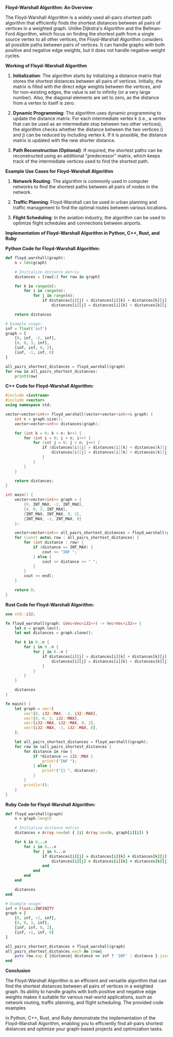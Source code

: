 **Floyd-Warshall Algorithm: An Overview**

The Floyd-Warshall Algorithm is a widely used all-pairs shortest path algorithm that efficiently finds the shortest distances between all pairs of vertices in a weighted graph. Unlike Dijkstra's Algorithm and the Bellman-Ford Algorithm, which focus on finding the shortest path from a single source vertex to all other vertices, the Floyd-Warshall Algorithm considers all possible paths between pairs of vertices. It can handle graphs with both positive and negative edge weights, but it does not handle negative-weight cycles.

**Working of Floyd-Warshall Algorithm**

1. **Initialization**: The algorithm starts by initializing a distance matrix that stores the shortest distances between all pairs of vertices. Initially, the matrix is filled with the direct edge weights between the vertices, and for non-existing edges, the value is set to infinity (or a very large number). Also, the diagonal elements are set to zero, as the distance from a vertex to itself is zero.

2. **Dynamic Programming**: The algorithm uses dynamic programming to update the distance matrix. For each intermediate vertex k (i.e., a vertex that can be used as an intermediate stop between two other vertices), the algorithm checks whether the distance between the two vertices (i and j) can be reduced by including vertex k. If it is possible, the distance matrix is updated with the new shorter distance.

3. **Path Reconstruction (Optional)**: If required, the shortest paths can be reconstructed using an additional "predecessor" matrix, which keeps track of the intermediate vertices used to find the shortest path.

**Example Use Cases for Floyd-Warshall Algorithm**

1. **Network Routing**: The algorithm is commonly used in computer networks to find the shortest paths between all pairs of nodes in the network.

2. **Traffic Planning**: Floyd-Warshall can be used in urban planning and traffic management to find the optimal routes between various locations.

3. **Flight Scheduling**: In the aviation industry, the algorithm can be used to optimize flight schedules and connections between airports.

**Implementation of Floyd-Warshall Algorithm in Python, C++, Rust, and Ruby**

**Python Code for Floyd-Warshall Algorithm:**

```python
def floyd_warshall(graph):
    n = len(graph)

    # Initialize distance matrix
    distances = [row[:] for row in graph]

    for k in range(n):
        for i in range(n):
            for j in range(n):
                if distances[i][j] > distances[i][k] + distances[k][j]:
                    distances[i][j] = distances[i][k] + distances[k][j]

    return distances

# Example usage:
inf = float('inf')
graph = [
    [0, inf, -2, inf],
    [4, 0, 3, inf],
    [inf, inf, 0, 2],
    [inf, -1, inf, 0]
]

all_pairs_shortest_distances = floyd_warshall(graph)
for row in all_pairs_shortest_distances:
    print(row)
```

**C++ Code for Floyd-Warshall Algorithm:**

```cpp
#include <iostream>
#include <vector>
using namespace std;

vector<vector<int>> floyd_warshall(vector<vector<int>>& graph) {
    int n = graph.size();
    vector<vector<int>> distances(graph);

    for (int k = 0; k < n; k++) {
        for (int i = 0; i < n; i++) {
            for (int j = 0; j < n; j++) {
                if (distances[i][j] > distances[i][k] + distances[k][j]) {
                    distances[i][j] = distances[i][k] + distances[k][j];
                }
            }
        }
    }

    return distances;
}

int main() {
    vector<vector<int>> graph = {
        {0, INT_MAX, -2, INT_MAX},
        {4, 0, 3, INT_MAX},
        {INT_MAX, INT_MAX, 0, 2},
        {INT_MAX, -1, INT_MAX, 0}
    };

    vector<vector<int>> all_pairs_shortest_distances = floyd_warshall(graph);
    for (const auto& row : all_pairs_shortest_distances) {
        for (int distance : row) {
            if (distance == INT_MAX) {
                cout << "INF ";
            } else {
                cout << distance << " ";
            }
        }
        cout << endl;
    }

    return 0;
}
```

**Rust Code for Floyd-Warshall Algorithm:**

```rust
use std::i32;

fn floyd_warshall(graph: &Vec<Vec<i32>>) -> Vec<Vec<i32>> {
    let n = graph.len();
    let mut distances = graph.clone();

    for k in 0..n {
        for i in 0..n {
            for j in 0..n {
                if distances[i][j] > distances[i][k] + distances[k][j] {
                    distances[i][j] = distances[i][k] + distances[k][j];
                }
            }
        }
    }

    distances
}

fn main() {
    let graph = vec![
        vec![0, i32::MAX, -2, i32::MAX],
        vec![4, 0, 3, i32::MAX],
        vec![i32::MAX, i32::MAX, 0, 2],
        vec![i32::MAX, -1, i32::MAX, 0],
    ];

    let all_pairs_shortest_distances = floyd_warshall(&graph);
    for row in &all_pairs_shortest_distances {
        for distance in row {
            if *distance == i32::MAX {
                print!("INF ");
            } else {
                print!("{} ", distance);
            }
        }
        println!();
    }
}
```

**Ruby Code for Floyd-Warshall Algorithm:**

```ruby
def floyd_warshall(graph)
    n = graph.length

    # Initialize distance matrix
    distances = Array.new(n) { |i| Array.new(n, graph[i][i]) }

    for k in 0...n
        for i in 0...n
            for j in 0...n
                if distances[i][j] > distances[i][k] + distances[k][j]
                    distances[i][j] = distances[i][k] + distances[k][j]
                end
            end
        end
    end

    distances
end

# Example usage:
inf = Float::INFINITY
graph = [
    [0, inf, -2, inf],
    [4, 0, 3, inf],
    [inf, inf, 0, 2],
    [inf, -1, inf, 0]
]

all_pairs_shortest_distances = floyd_warshall(graph)
all_pairs_shortest_distances.each do |row|
    puts row.map { |distance| distance == inf ? 'INF' : distance }.join(' ')
end
```

**Conclusion**

The Floyd-Warshall Algorithm is an efficient and versatile algorithm that can find the shortest distances between all pairs of vertices in a weighted graph. Its ability to handle graphs with both positive and negative edge weights makes it suitable for various real-world applications, such as network routing, traffic planning, and flight scheduling. The provided code examples

 in Python, C++, Rust, and Ruby demonstrate the implementation of the Floyd-Warshall Algorithm, enabling you to efficiently find all-pairs shortest distances and optimize your graph-based projects and optimization tasks.
